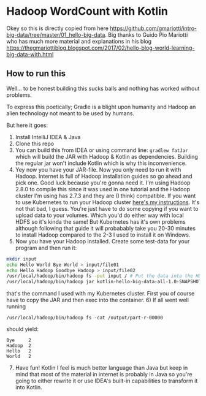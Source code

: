 # Hadoop WordCount with Kotlin

Okey so this is directly copied from here https://github.com/gmariotti/intro-big-data/tree/master/01_hello-big-data. Big thanks to Guido Pio Mariotti who has much more material and explanations in his blog https://thegmariottiblog.blogspot.com/2017/02/hello-blog-world-learning-big-data-with.html

## How to run this

Well... to be honest building this sucks balls and nothing has worked without problems.

To express this poetically; Gradle is a blight upon humanity and Hadoop an alien technology not meant to be used by humans.

But here it goes:

1) Install IntelliJ IDEA & Java
2) Clone this repo
3) You can build this from IDEA or using command line: `gradlew fatJar` which will build the JAR with Hadoop & Kotlin as dependencies. Building the regular jar won't include Kotlin which is why this 	inconvenience.
4) Yey now you have your JAR-file. Now you only need to run it with Hadoop. Internet is full of Hadoop installation guides so go ahead and pick one. Good luck because you're gonna need it. I'm using Hadoop 2.8.0 to compile this since it was used in one tutorial and the Hadoop cluster I'm using has 2.7.3 and they are (I think) compatible. If you want to use Kubernetes to run your Hadoop cluster [here's my instructions](https://gist.github.com/TeemuKoivisto/5632fabee4915dc63055e8e544247f60). It's not that bad, I guess. You're just have to do some copying if you want to upload data to your volumes. Which you'd do either way with local HDFS so it's kinda the same! But Kubernetes has it's own problems although following that guide it will probabably take you 20-30 minutes to install Hadoop compared to the 2-3 I used to install it on Windows.
5) Now you have your Hadoop installed. Create some test-data for your program and then run it:
```bash
mkdir input
echo Hello World Bye World > input/file01
echo Hello Hadoop Goodbye Hadoop > input/file02
/usr/local/hadoop/bin/hadoop fs -put input / # Put the data into the HDFS drive
/usr/local/hadoop/bin/hadoop jar kotlin-hello-big-data-all-1.0-SNAPSHOT.jar 1 /input /output
```
that's the command I used with my Kubernetes cluster. First you of course have to copy the JAR and then exec into the container.
6) If all went well running
```
/usr/local/hadoop/bin/hadoop fs -cat /output/part-r-00000
```
should yield:
```
Bye     2
Hadoop  2
Hello   2
World   2
```
7) Have fun! Kotlin I feel is much better language than Java but keep in mind that most of the material in internet is probably in Java so you're going to either rewrite it or use IDEA's built-in capabilities to transform it into Kotlin.
